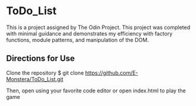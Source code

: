 # ToDo_List

This is a project assigned by The Odin Project. This project was completed with minimal guidance and demonstrates my efficiency with factory functions, module patterns, and manipulation of the DOM. 

## Directions for Use
Clone the repository $ git clone https://github.com/E-Monstera/ToDo_List.git

Then, open using your favorite code editor or open index.html to play the game